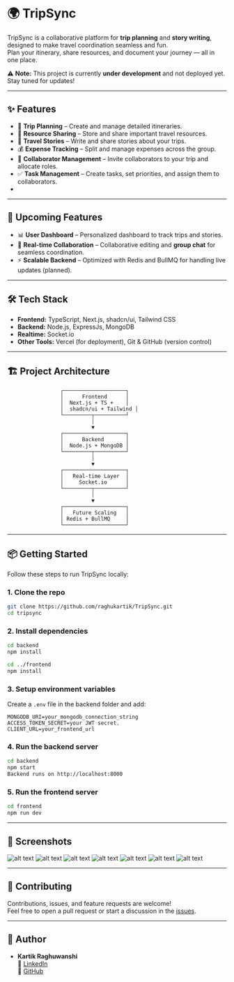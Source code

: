 # 🌍 TripSync

TripSync is a collaborative platform for **trip planning** and **story writing**, designed to make travel coordination seamless and fun.  
Plan your itinerary, share resources, and document your journey — all in one place.

⚠️ **Note:** This project is currently **under development** and not deployed yet. Stay tuned for updates!

---

## ✨ Features

- 📝 **Trip Planning** – Create and manage detailed itineraries.  
- 📂 **Resource Sharing** – Store and share important travel resources.  
- 📖 **Travel Stories** – Write and share stories about your trips.  
- 💰 **Expense Tracking** – Split and manage expenses across the group.
- 👥 **Collaborator Management** – Invite collaborators to your trip and allocate roles.
- ✅ **Task Management** – Create tasks, set priorities, and assign them to collaborators.
- 
---

## 🚀 Upcoming Features

- 📊 **User Dashboard** – Personalized dashboard to track trips and stories.  
- 🤝 **Real-time Collaboration** – Collaborative editing and **group chat** for seamless coordination.  
- ⚡ **Scalable Backend** – Optimized with Redis and BullMQ for handling live updates (planned).  

---

## 🛠️ Tech Stack

- **Frontend:** TypeScript, Next.js, shadcn/ui, Tailwind CSS  
- **Backend:** Node.js, ExpressJs, MongoDB  
- **Realtime:** Socket.io  
- **Other Tools:** Vercel (for deployment), Git & GitHub (version control)  

---

## 🏗️ Project Architecture

```
                 ┌────────────────────┐
                 │      Frontend      │
                 │  Next.js + TS +    │
                 │  shadcn/ui + Tailwind │
                 └─────────┬──────────┘
                           │
                           ▼
                 ┌────────────────────┐
                 │      Backend       │
                 │  Node.js + MongoDB │
                 └─────────┬──────────┘
                           │
                           ▼
                 ┌────────────────────┐
                 │   Real-time Layer  │
                 │     Socket.io      │
                 └─────────┬──────────┘
                           │
                           ▼
                 ┌────────────────────┐
                 │   Future Scaling   │
                 │ Redis + BullMQ     │
                 └────────────────────┘
```

---

## 📦 Getting Started

Follow these steps to run TripSync locally:

### 1. Clone the repo
```bash
git clone https://github.com/raghukartik/TripSync.git
cd tripsync
```

### 2. Install dependencies
```bash
cd backend
npm install

cd ../frontend
npm install
```

### 3. Setup environment variables
Create a `.env` file in the backend folder and add:
```
MONGODB_URI=your_mongodb_connection_string
ACCESS_TOKEN_SECRET=your JWT secret.
CLIENT_URL=your_frontend_url
```

### 4. Run the backend server
```bash
cd backend
npm start
Backend runs on http://localhost:8000
```

### 5. Run the frontend server
```bash
cd frontend
npm run dev
```

---

## 📸 Screenshots

![alt text](image.png)
![alt text](image-1.png)
![alt text](image-6.png)
![alt text](image-2.png)
![alt text](image-3.png)
![alt text](image-4.png)
![alt text](image-5.png)

---

## 🤝 Contributing

Contributions, issues, and feature requests are welcome!  
Feel free to open a pull request or start a discussion in the [issues](https://github.com/your-username/tripsync/issues).

---

## 👤 Author

- **Kartik Raghuwanshi**  
  💼 [LinkedIn](https://www.linkedin.com/in/kartik-raghuwanshi-5a2b83267/)  
  🐙 [GitHub](https://github.com/raghukartik)  
